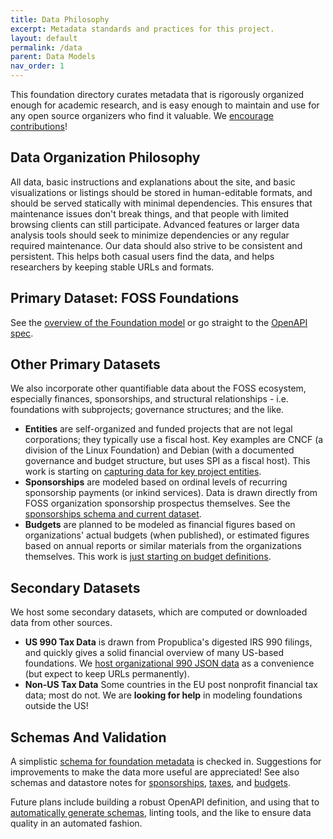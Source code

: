 ```yaml
---
title: Data Philosophy
excerpt: Metadata standards and practices for this project.
layout: default
permalink: /data
parent: Data Models
nav_order: 1
---
```


This foundation directory curates metadata that is rigorously organized enough for academic research, and is easy enough to maintain and use for any open source organizers who find it valuable.  We [encourage contributions](https://github.com/Punderthings/fossfoundation/blob/main/CONTRIBUTING.md)!

## Data Organization Philosophy

All data, basic instructions and explanations about the site, and basic visualizations or listings should be stored in human-editable formats, and should be served statically with minimal dependencies.  This ensures that maintenance issues don't break things, and that people with limited browsing clients can still participate.  Advanced features or larger data analysis tools should seek to minimize dependencies or any regular required maintenance.  Our data should also strive to be consistent and persistent.  This helps both casual users find the data, and helps researchers by keeping stable URLs and formats.

## Primary Dataset: FOSS Foundations

See the [overview of the Foundation model](fdnmodel) or go straight to the [OpenAPI spec](/openapi).

## Other Primary Datasets

We also incorporate other quantifiable data about the FOSS ecosystem, especially finances, sponsorships, and structural relationships - i.e. foundations with subprojects; governance structures; and the like.

- **Entities** are self-organized and funded projects that are not legal corporations; they typically use a fiscal host.  Key examples are CNCF (a division of the Linux Foundation) and Debian (with a documented governance and budget structure, but uses SPI as a fiscal host).  This work is starting on [capturing data for key project entities](entities).
- **Sponsorships** are modeled based on ordinal levels of recurring sponsorship payments (or inkind services).  Data is drawn directly from FOSS organization sponsorship prospectus themselves.  See the [sponsorships schema and current dataset](sponsorships).
- **Budgets** are planned to be modeled as financial figures based on organizations' actual budgets (when published), or estimated figures based on annual reports or similar materials from the organizations themselves.  This work is [just starting on budget definitions](budgets).

## Secondary Datasets

We host some secondary datasets, which are computed or downloaded data from other sources.

- **US 990 Tax Data** is drawn from Propublica's digested IRS 990 filings, and quickly gives a solid financial overview of many US-based foundations.  We [host organizational 990 JSON data](taxes) as a convenience (but expect to keep URLs permanently).
- **Non-US Tax Data** Some countries in the EU post nonprofit financial tax data; most do not.  We are **looking for help** in modeling foundations outside the US!

## Schemas And Validation

A simplistic [schema for foundation metadata](https://github.com/Punderthings/fossfoundation/blob/main/_data/foundations-schema.json) is checked in.  Suggestions for improvements to make the data more useful are appreciated!  See also schemas and datastore notes for [sponsorships](sponsorships), [taxes](taxes), and [budgets](budgets).

Future plans include building a robust OpenAPI definition, and using that to [automatically generate schemas](workflow), linting tools, and the like to ensure data quality in an automated fashion.
